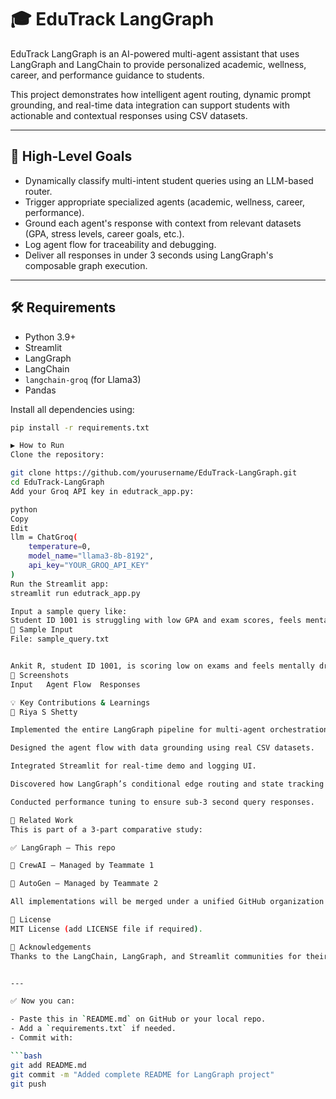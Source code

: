 # 🎓 EduTrack LangGraph

EduTrack LangGraph is an AI-powered multi-agent assistant that uses LangGraph and LangChain to provide personalized academic, wellness, career, and performance guidance to students.

This project demonstrates how intelligent agent routing, dynamic prompt grounding, and real-time data integration can support students with actionable and contextual responses using CSV datasets.

---

## 🚀 High-Level Goals

- Dynamically classify multi-intent student queries using an LLM-based router.
- Trigger appropriate specialized agents (academic, wellness, career, performance).
- Ground each agent's response with context from relevant datasets (GPA, stress levels, career goals, etc.).
- Log agent flow for traceability and debugging.
- Deliver all responses in under 3 seconds using LangGraph's composable graph execution.

---

## 🛠️ Requirements

- Python 3.9+
- Streamlit
- LangGraph
- LangChain
- `langchain-groq` (for Llama3)
- Pandas

Install all dependencies using:

```bash
pip install -r requirements.txt

▶️ How to Run
Clone the repository:

git clone https://github.com/yourusername/EduTrack-LangGraph.git
cd EduTrack-LangGraph
Add your Groq API key in edutrack_app.py:

python
Copy
Edit
llm = ChatGroq(
    temperature=0,
    model_name="llama3-8b-8192",
    api_key="YOUR_GROQ_API_KEY"
)
Run the Streamlit app:
streamlit run edutrack_app.py

Input a sample query like:
Student ID 1001 is struggling with low GPA and exam scores, feels mentally exhausted, and wants career guidance in tech/design.
📂 Sample Input
File: sample_query.txt


Ankit R, student ID 1001, is scoring low on exams and feels mentally drained. He wants help with improving grades and exploring tech-based career paths.
📸 Screenshots
Input	Agent Flow	Responses

💡 Key Contributions & Learnings
👤 Riya S Shetty

Implemented the entire LangGraph pipeline for multi-agent orchestration.

Designed the agent flow with data grounding using real CSV datasets.

Integrated Streamlit for real-time demo and logging UI.

Discovered how LangGraph’s conditional edge routing and state tracking offer scalability over static chains.

Conducted performance tuning to ensure sub-3 second query responses.

📘 Related Work
This is part of a 3-part comparative study:

✅ LangGraph — This repo

🧠 CrewAI — Managed by Teammate 1

🤖 AutoGen — Managed by Teammate 2

All implementations will be merged under a unified GitHub organization repo once complete.

📄 License
MIT License (add LICENSE file if required).

🙌 Acknowledgements
Thanks to the LangChain, LangGraph, and Streamlit communities for their open tools and docs.


---

✅ Now you can:

- Paste this in `README.md` on GitHub or your local repo.
- Add a `requirements.txt` if needed.
- Commit with:

```bash
git add README.md
git commit -m "Added complete README for LangGraph project"
git push
